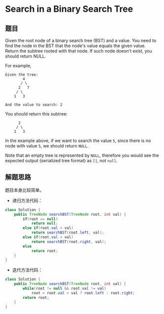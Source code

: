 # Search in a Binary Search Tree

## 题目

Given the root node of a binary search tree (BST) and a value. You need to find the node in the BST that the node's value equals the given value. Return the subtree rooted with that node. If such node doesn't exist, you should return NULL.

For example, 

```
Given the tree:
        4
       / \
      2   7
     / \
    1   3

And the value to search: 2
```

You should return this subtree:

```
      2     
     / \   
    1   3
```

In the example above, if we want to search the value `5`, since there is no node with value `5`, we should return `NULL`.

Note that an empty tree is represented by `NULL`, therefore you would see the expected output (serialized tree format) as `[]`, not `null`.

## 解题思路

题目本身比较简单。

* 递归方法代码：

```java
class Solution {
    public TreeNode searchBST(TreeNode root, int val) {
        if(root == null)
            return null;
        else if(root.val > val)
            return searchBST(root.left, val);
        else if(root.val < val)
            return searchBST(root.right, val);
        else
            return root;
    }
}
```

* 迭代方法代码：

```java
class Solution {
    public TreeNode searchBST(TreeNode root, int val) {
        while(root != null && root.val != val)
            root = root.val > val ? root.left : root.right;
        return root;
    }
}
```